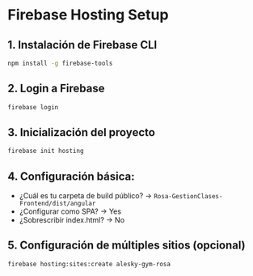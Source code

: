 # Firebase Hosting Setup

## 1. Instalación de Firebase CLI
```bash
npm install -g firebase-tools
```

## 2. Login a Firebase
```bash
firebase login
```

## 3. Inicialización del proyecto
```bash
firebase init hosting
```

## 4. Configuración básica:
- ¿Cuál es tu carpeta de build público? → `Rosa-GestionClases-Frontend/dist/angular`
- ¿Configurar como SPA? → Yes
- ¿Sobrescribir index.html? → No

## 5. Configuración de múltiples sitios (opcional)
```bash
firebase hosting:sites:create alesky-gym-rosa
```
